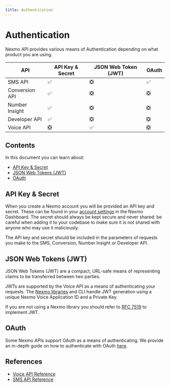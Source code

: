 ```yaml
---
title: Authentication
---
```


# Authentication

Nexmo API provides various means of Authentication depending on what product you are using.

API | API Key & Secret | JSON Web Token (JWT) | OAuth
-- | -- | -- | --
SMS API | ✅ | ❎ | ✅
Conversion API | ✅ | ❎| ❎
Number Insight | ✅ | ❎| ❎
Developer API | ✅ | ❎| ❎
Voice API | ❎ | ✅ | ❎

## Contents

In this document you can learn about:

* [API Key & Secret](#api-key-secret)
* [JSON Web Tokens (JWT)](#json-web-tokens-jwt)
* [OAuth](#oauth)

## API Key & Secret

When you create a Nexmo account you will be provided an API key and secret. These can be found in your [account settings](https://dashboard.nexmo.com/settings) in the Nexmo Dashboard. The secret should always be kept secure and never shared: be careful when adding it to your codebase to make sure it is not shared with anyone who may use it maliciously.

The API key and secret should be included in the parameters of requests you make to the SMS, Conversion, Number Insight or Developer API.

## JSON Web Tokens (JWT)

JSON Web Tokens (JWT) are a compact, URL-safe means of representing claims to be transferred between two parties.

JWTs are supported by the Voice API as a means of authenticating your requests. The [Nexmo libraries](/tools) and CLI handle JWT generation using a unique Nexmo Voice Application ID and a Private Key.

If you are not using a Nexmo library you should refer to [RFC 7519](https://tools.ietf.org/html/rfc7519) to implement JWT.

## OAuth

Some Nexmo APIs support OAuth as a means of authenticating. We provide an in-depth guide on how to authenticate with OAuth [here](/concepts/guides/oauth).

## References

* [Voice API Reference](/api/voice)
* [SMS API Reference](/api/sms)
